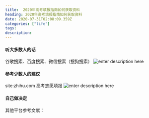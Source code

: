 ```yaml
---
title:  2020年高考填报指南如何获取资料
heading: 2020年高考填报指南如何获取资料
date: 2020-07-31T02:08:09.359Z
categories: ["life"]
tags: 
description: 
---
```


#### 听大多数人的话

谷歌搜索、百度搜索、微信搜索（搜狗搜索）
![enter description here](https://gitee.com/smile365/blogimg/raw/master/sxy91/1596161933263.png)

#### 参考少数人的建议
site:zhihu.com 高考志愿填报
![enter description here](https://gitee.com/smile365/blogimg/raw/master/sxy91/1596161947609.png)

#### 自己做决定

其他平台参考文献：

